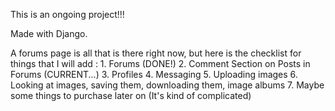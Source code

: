 
This is an ongoing project!!!

Made with Django.

A forums page is all that is there right now, but here is the checklist for things that I will add : 
	1. Forums (DONE!)
	2. Comment Section on Posts in Forums (CURRENT...)
	3. Profiles
	4. Messaging
	5. Uploading images
	6. Looking at images, saving them, downloading them, image albums
	7. Maybe some things to purchase later on (It's kind of complicated)
